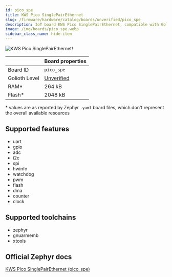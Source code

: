 ```yaml
---
id: pico_spe
title: KWS Pico SinglePairEthernet
slug: /firmware/hardware/catalog/boards/unverified/pico_spe
description: IoT board KWS Pico SinglePairEthernet, compatible with Golioth at unverified level.
image: /img/boards/pico_spe.webp
sidebar_class_name: hide-item
---
```


[//]: # (This is an auto-generated file, do not edit! Changes to it will be lost upon re-generation)

![KWS Pico SinglePairEthernet!](/img/boards/pico_spe.webp "KWS Pico SinglePairEthernet")

|                | Board properties     |
| -------------  | -------------------- |
| Board ID       | `pico_spe` |
| Golioth Level  | [Unverified](/firmware/hardware#unverified-boards) |
| RAM*           | 264 kB |
| Flash*         | 2048 kB |

\* values are as reported by Zephyr `.yaml` board files, which don't represent the overall available resources



## Supported features

* uart
* gpio
* adc
* i2c
* spi
* hwinfo
* watchdog
* pwm
* flash
* dma
* counter
* clock

## Supported toolchains

* zephyr
* gnuarmemb
* xtools

## Official Zephyr docs

[KWS Pico SinglePairEthernet (pico_spe)](https://docs.zephyrproject.org/latest/boards/kws/pico_spe/doc/index.html)
